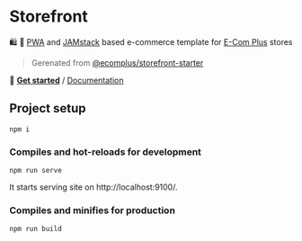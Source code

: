 # Storefront

:shopping: :rocket:
[PWA](https://developers.google.com/web/progressive-web-apps) and
[JAMstack](https://jamstack.org/)
based e-commerce template for
[E-Com Plus](https://www.e-com.plus)
stores

> Gerenated from [@ecomplus/storefront-starter](https://github.com/ecomplus/storefront-starter)

:scroll: **[Get started](https://github.com/ecomplus/storefront-starter#getting-started)**
/ [Documentation](https://developers.e-com.plus/storefront/)

## Project setup

``````
npm i
``````

### Compiles and hot-reloads for development

```
npm run serve
```

It starts serving site on http://localhost:9100/.

### Compiles and minifies for production

```
npm run build
```
